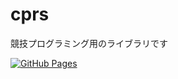 # cprs
競技プログラミング用のライブラリです 


[![GitHub Pages](https://img.shields.io/static/v1?label=GitHub+Pages&message=+&color=brightgreen&logo=github)](https://37kt.github.io/cprs/)
